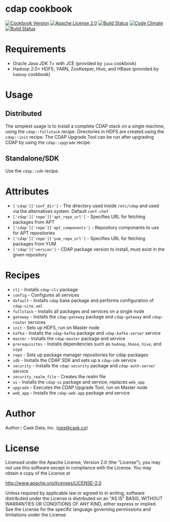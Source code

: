 # cdap cookbook

[![Cookbook Version](http://img.shields.io/cookbook/v/cdap.svg)](https://supermarket.chef.io/cookbooks/cdap)
[![Apache License 2.0](http://img.shields.io/badge/license-apache%202.0-green.svg)](http://opensource.org/licenses/Apache-2.0)
[![Build Status](http://img.shields.io/travis/caskdata/cdap_cookbook.svg)](http://travis-ci.org/caskdata/cdap_cookbook)
[![Code Climate](https://codeclimate.com/github/caskdata/cdap_cookbook/badges/gpa.svg)](https://codeclimate.com/github/caskdata/cdap_cookbook)
[![Build Status](https://jenkins-01.eastus.cloudapp.azure.com/job/cdap-cookbook/badge/icon)](https://jenkins-01.eastus.cloudapp.azure.com/job/cdap-cookbook/)

# Requirements

* Oracle Java JDK 7+ with JCE (provided by `java` cookbook)
* Hadoop 2.0+ HDFS, YARN, ZooKeeper, Hive, and HBase (provided by `hadoop` cookbook)

# Usage

## Distributed

The simplest usage is to install a complete CDAP stack on a single machine, using the `cdap::fullstack` recipe. Directories
in HDFS are created using the `cdap::init` recipe. The CDAP Upgrade Tool can be run after upgrading CDAP by using the
`cdap::upgrade` recipe.

## Standalone/SDK

Use the `cdap::sdk` recipe.

# Attributes

* `['cdap']['conf_dir']` - The directory used inside `/etc/cdap` and used via the alternatives system. Default `conf.chef`
* `['cdap']['repo']['apt_repo_url']` - Specifies URL for fetching packages from APT
* `['cdap']['repo']['apt_components']` - Repository components to use for APT repositories
* `['cdap']['repo']['yum_repo_url']` - Specifies URL for fetching packages from YUM
* `['cdap']['version']` - CDAP package version to install, must exist in the given repository

# Recipes

* `cli` - Installs `cdap-cli` package
* `config` - Configures all services
* `default` - Installs `cdap` base package and performs configuration of `cdap-site.xml`
* `fullstack` - Installs all packages and services on a single node
* `gateway` - Installs the `cdap-gateway` package and `cdap-gateway` and `cdap-router` services
* `init` - Sets up HDFS, run on Master node
* `kafka` - Installs the `cdap-kafka` package and `cdap-kafka-server` service
* `master` - Installs the `cdap-master` package and service
* `prerequisites` - Installs dependencies such as `hadoop`, `hbase`, `hive`, and `ntpd`
* `repo` - Sets up package manager repositories for cdap packages
* `sdk` - Installs the CDAP SDK and sets up a `cdap-sdk` service
* `security` - Installs the `cdap-security` package and `cdap-auth-server` service
* `security_realm_file` - Creates the realm file 
* `ui` - Installs the `cdap-ui` package and service, replaces `web_app`
* `upgrade` - Executes the CDAP Upgrade Tool, run on Master node
* `web_app` - Installs the `cdap-web-app` package and service

# Author

Author:: Cask Data, Inc. (<ops@cask.co>)

# License

Licensed under the Apache License, Version 2.0 (the "License");
you may not use this software except in compliance with the License.
You may obtain a copy of the License at

http://www.apache.org/licenses/LICENSE-2.0

Unless required by applicable law or agreed to in writing, software
distributed under the License is distributed on an "AS IS" BASIS,
WITHOUT WARRANTIES OR CONDITIONS OF ANY KIND, either express or implied.
See the License for the specific language governing permissions and
limitations under the License.
